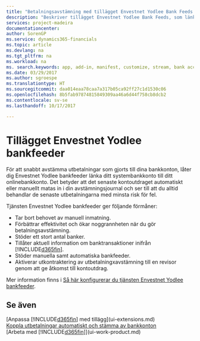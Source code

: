 ```yaml
---
title: "Betalningsavstämning med tillägget Envestnet Yodlee Bank Feeds | Microsoft Docs"
description: "Beskriver tillägget Envestnet Yodlee Bank Feeds, som länkar till bankkonton så att du kan stämma av betalningar snabbt."
services: project-madeira
documentationcenter: 
author: SorenGP
ms.service: dynamics365-financials
ms.topic: article
ms.devlang: na
ms.tgt_pltfrm: na
ms.workload: na
ms. search.keywords: app, add-in, manifest, customize, stream, bank account link
ms.date: 03/29/2017
ms.author: sgroespe
ms.translationtype: HT
ms.sourcegitcommit: daa014eaa78caa7a317b05ca92ff27c1d1530c06
ms.openlocfilehash: 8b5fab97874815849309aa46a6d44f758cb8dcb2
ms.contentlocale: sv-se
ms.lasthandoff: 10/17/2017

---
```

# <a name="the-envestnet-yodlee-bank-feeds-extension"></a>Tillägget Envestnet Yodlee bankfeeder
För att snabbt avstämma utbetalningar som gjorts till dina bankkonton, låter dig Envestnet Yodlee bankfeeder länka ditt systembankkonto till ditt onlinebankkonto. Det betyder att det senaste kontoutdraget automatiskt eller manuellt matas in i din avstämningsjournal och ser till att du alltid behandlar de senaste utbetalningarna med minsta risk för fel.

Tjänsten Envestnet Yodlee bankfeeder ger följande förmåner:

* Tar bort behovet av manuell inmatning.
* Förbättrar effektivitet och ökar noggrannheten när du gör betalningsavstämning.
* Stöder ett stort antal banker.
* Tillåter aktuell information om banktransaktioner inifrån [!INCLUDE[d365fin](includes/d365fin_md.md)].
* Stöder manuella samt automatiska bankfeeder.
* Aktiverar utkontraktering av utbetalningxavstämning till en revisor genom att ge åtkomst till kontoutdrag.

Mer information finns i [Så här konfigurerar du tjänsten Envestnet Yodlee bankfeeder](bank-how-setup-bank-statement-service.md).

## <a name="see-also"></a>Se även
[Anpassa [!INCLUDE[d365fin](includes/d365fin_md.md)] med tillägg](ui-extensions.md)    
[Koppla utbetalningar automatiskt och stämma av bankkonton](receivables-apply-payments-auto-reconcile-bank-accounts.md)  
[Arbeta med [!INCLUDE[d365fin](includes/d365fin_md.md)]](ui-work-product.md)


